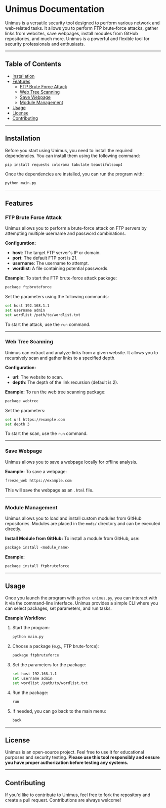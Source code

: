 # Unimus Documentation

Unimus is a versatile security tool designed to perform various network and web-related tasks. It allows you to perform FTP brute-force attacks, gather links from websites, save webpages, install modules from GitHub repositories, and much more. Unimus is a powerful and flexible tool for security professionals and enthusiasts.

---

## Table of Contents
- [Installation](#installation)
- [Features](#features)
  - [FTP Brute Force Attack](#ftp-brute-force-attack)
  - [Web Tree Scanning](#web-tree-scanning)
  - [Save Webpage](#save-webpage)
  - [Module Management](#module-management)
- [Usage](#usage)
- [License](#license)
- [Contributing](#contributing)

---

## Installation

Before you start using Unimus, you need to install the required dependencies. You can install them using the following command:

```bash
pip install requests colorama tabulate beautifulsoup4
```

Once the dependencies are installed, you can run the program with:

```bash
python main.py
```

---

## Features

### FTP Brute Force Attack

Unimus allows you to perform a brute-force attack on FTP servers by attempting multiple username and password combinations.

**Configuration:**
- **host**: The target FTP server's IP or domain.
- **port**: The default FTP port is 21.
- **username**: The username to attempt.
- **wordlist**: A file containing potential passwords.

**Example:**
To start the FTP brute-force attack package:

```bash
package ftpbruteforce
```

Set the parameters using the following commands:

```bash
set host 192.168.1.1
set username admin
set wordlist /path/to/wordlist.txt
```

To start the attack, use the `run` command.

---

### Web Tree Scanning

Unimus can extract and analyze links from a given website. It allows you to recursively scan and gather links to a specified depth.

**Configuration:**
- **url**: The website to scan.
- **depth**: The depth of the link recursion (default is 2).

**Example:**
To run the web tree scanning package:

```bash
package webtree
```

Set the parameters:

```bash
set url https://example.com
set depth 3
```

To start the scan, use the `run` command.

---

### Save Webpage

Unimus allows you to save a webpage locally for offline analysis.

**Example:**
To save a webpage:

```bash
freeze_web https://example.com
```

This will save the webpage as an `.html` file.

---

### Module Management

Unimus allows you to load and install custom modules from GitHub repositories. Modules are placed in the `mods/` directory and can be executed directly.

**Install Module from GitHub:**
To install a module from GitHub, use:

```bash
package install <module_name>
```

**Example:**
```bash
package install ftpbruteforce
```

---

## Usage

Once you launch the program with `python unimus.py`, you can interact with it via the command-line interface. Unimus provides a simple CLI where you can select packages, set parameters, and run tasks.

**Example Workflow:**
1. Start the program:
   ```bash
   python main.py
   ```

2. Choose a package (e.g., FTP brute-force):
   ```bash
   package ftpbruteforce
   ```

3. Set the parameters for the package:
   ```bash
   set host 192.168.1.1
   set username admin
   set wordlist /path/to/wordlist.txt
   ```

4. Run the package:
   ```bash
   run
   ```

5. If needed, you can go back to the main menu:
   ```bash
   back
   ```

---

## License

Unimus is an open-source project. Feel free to use it for educational purposes and security testing. **Please use this tool responsibly and ensure you have proper authorization before testing any systems.**

---

## Contributing

If you'd like to contribute to Unimus, feel free to fork the repository and create a pull request. Contributions are always welcome!
